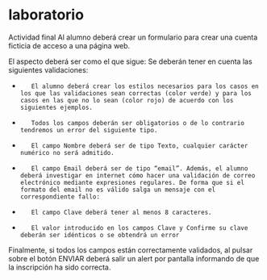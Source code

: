 # laboratorio
Actividad final
Al alumno deberá crear un formulario para crear una cuenta ficticia de acceso a una página web.

El aspecto deberá ser como el que sigue:
Se deberán tener en cuenta las siguientes validaciones:

-        El alumno deberá crear los estilos necesarios para los casos en los que las validaciones sean correctas (color verde) y para los casos en las que no lo sean (color rojo) de acuerdo con los siguientes ejemplos.

-        Todos los campos deberán ser obligatorios o de lo contrario tendremos un error del siguiente tipo.
-        El campo Nombre deberá ser de tipo Texto, cualquier carácter numérico no será admitido.

-        El campo Email deberá ser de tipo “email”. Además, el alumno deberá investigar en internet cómo hacer una validación de correo electrónico mediante expresiones regulares. De forma que si el formato del email no es válido salga un mensaje con el correspondiente fallo:
-        El campo Clave deberá tener al menos 8 caracteres.
-        El valor introducido en los campos Clave y Confirme su clave deberán ser idénticos o se obtendrá un error
Finalmente, si todos los campos están correctamente validados, al pulsar sobre el botón ENVIAR deberá salir un alert por pantalla informando de que la inscripción ha sido correcta.
